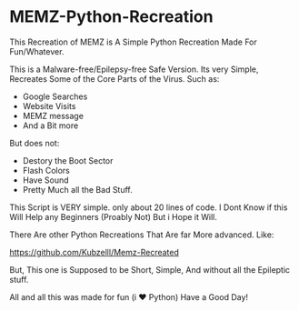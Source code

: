 # MEMZ-Python-Recreation
This Recreation of MEMZ is A Simple Python Recreation Made For Fun/Whatever.

This is a Malware-free/Epilepsy-free Safe Version.
Its very Simple, Recreates Some of the Core Parts of the Virus. Such as:
- Google Searches
- Website Visits
- MEMZ message
- And a Bit more

But does not:

- Destory the Boot Sector
- Flash Colors
- Have Sound
- Pretty Much all the Bad Stuff.

This Script is VERY simple. only about 20 lines of code.
I Dont Know if this Will Help any Beginners (Proably Not) But i Hope it Will.

There Are other Python Recreations That Are far More advanced. Like:

https://github.com/Kubzelll/Memz-Recreated

But, This one is Supposed to be Short, Simple, And without all the Epileptic stuff.

All and all this was made for fun (i ❤️ Python)
Have a Good Day!
